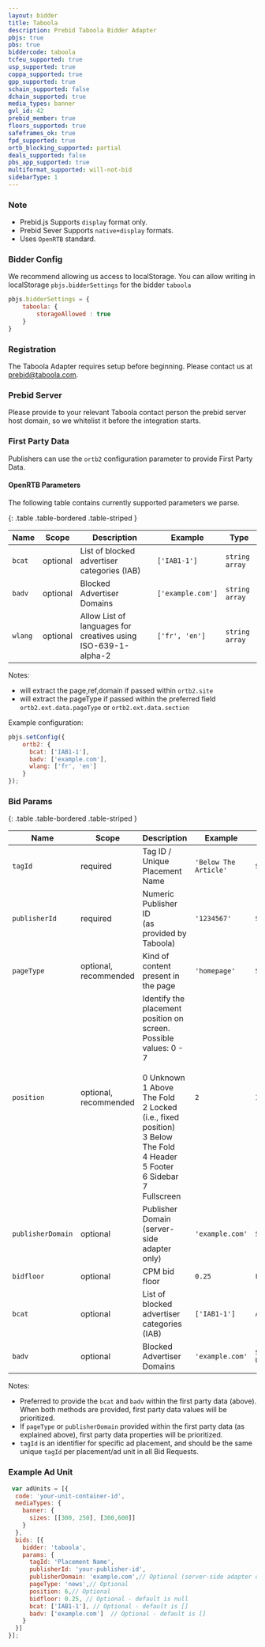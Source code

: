 ```yaml
---
layout: bidder
title: Taboola
description: Prebid Taboola Bidder Adapter
pbjs: true
pbs: true
biddercode: taboola
tcfeu_supported: true
usp_supported: true
coppa_supported: true
gpp_supported: true
schain_supported: false
dchain_supported: true
media_types: banner
gvl_id: 42
prebid_member: true
floors_supported: true
safeframes_ok: true
fpd_supported: true
ortb_blocking_supported: partial
deals_supported: false
pbs_app_supported: true
multiformat_supported: will-not-bid
sidebarType: 1
---
```


### Note

- Prebid.js Supports `display` format only.
- Prebid Sever Supports `native+display` formats.
- Uses `OpenRTB` standard.

### Bidder Config
We recommend allowing us access to localStorage.
You can allow writing in localStorage `pbjs.bidderSettings` for the bidder `taboola`

```javascript
pbjs.bidderSettings = {
    taboola: {
        storageAllowed : true
    }
}
```

### Registration

The Taboola Adapter requires setup before beginning. Please contact us at <prebid@taboola.com>.

### Prebid Server

Please provide to your relevant Taboola contact person the prebid server host domain, so we whitelist it before the integration starts.

### First Party Data

Publishers can use the `ortb2` configuration parameter to provide First Party Data.

#### OpenRTB Parameters

The following table contains currently supported parameters we parse.

{: .table .table-bordered .table-striped }

| Name               | Scope    | Description                                                   | Example           | Type           |
|--------------------|----------|---------------------------------------------------------------|-------------------|----------------|
| `bcat`             | optional | List of blocked advertiser categories (IAB)                   | `['IAB1-1']`      | `string array` |
| `badv`             | optional | Blocked Advertiser Domains                                    | `['example.com']` | `string array` |
| `wlang`            | optional | Allow List of languages for creatives using ISO-639-1-alpha-2 | `['fr', 'en']`    | `string array` |

Notes:

- will extract the page,ref,domain if passed within `ortb2.site`
- will extract the pageType if passed within the preferred field `ortb2.ext.data.pageType` or `ortb2.ext.data.section`

Example configuration:

```javascript
pbjs.setConfig({
    ortb2: {
      bcat: ['IAB1-1'],
      badv: ['example.com'],
      wlang: ['fr', 'en']
    }
});
```

### Bid Params

{: .table .table-bordered .table-striped }

| Name              | Scope                  | Description                                                                                                                                                                                                                                    | Example               | Type         |
|-------------------|------------------------|------------------------------------------------------------------------------------------------------------------------------------------------------------------------------------------------------------------------------------------------|-----------------------|--------------|
| `tagId`           | required               | Tag ID / Unique Placement Name <br>                                                                                                                                                                                                            | `'Below The Article'` | `String`     |
| `publisherId`     | required               | Numeric Publisher ID <br>(as provided by Taboola)                                                                                                                                                                                              | `'1234567'`           | `String`     |
| `pageType`        | optional, recommended  | Kind of content present in the page                                                                                                                                                                                                            | `'homepage'`          | `String`     |
| `position`        | optional, recommended  | Identify the placement position on screen. Possible values:  0 - 7  <br> <br>  0    Unknown <br> 1    Above The Fold <br> 2    Locked  (i.e., fixed position) <br> 3    Below The Fold <br> 4    Header <br> 5    Footer <br> 6    Sidebar <br> 7    Fullscreen <br>   | `2`                   | `Integer`    |
| `publisherDomain` | optional               | Publisher Domain (server-side adapter only)                                                                                                                                                                                                    | `'example.com'`       | `String`     |
| `bidfloor`        | optional               | CPM bid floor                                                                                                                                                                                                                                  | `0.25`                | `Float`      |
| `bcat`            | optional               | List of blocked advertiser categories (IAB)                                                                                                                                                                                                    | `['IAB1-1']`          | `Array`      |
| `badv`            | optional               | Blocked Advertiser Domains                                                                                                                                                                                                                     | `'example.com'`       | `String Url` |

Notes:

- Preferred to provide the `bcat` and `badv` within the first party data (above). When both methods are provided, first party data values will be prioritized.
- If `pageType` or `publisherDomain` provided within the first party data (as explained above), first party data properties will be prioritized.
- `tagId` is an identifier for specific ad placement, and should be the same unique `tagId` per placement/ad unit in all Bid Requests.

### Example Ad Unit

```javascript
 var adUnits = [{
  code: 'your-unit-container-id',
  mediaTypes: {
    banner: {
      sizes: [[300, 250], [300,600]]
    }
  },
  bids: [{
    bidder: 'taboola',
    params: {
      tagId: 'Placement Name',
      publisherId: 'your-publisher-id',
      publisherDomain: 'example.com',// Optional (server-side adapter only)
      pageType: 'news',// Optional
      position: 6,// Optional
      bidfloor: 0.25, // Optional - default is null
      bcat: ['IAB1-1'], // Optional - default is []
      badv: ['example.com']  // Optional - default is []
    }
  }]
}];
```


